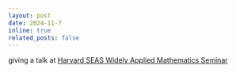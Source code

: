 ```yaml
---
layout: post
date: 2024-11-7 
inline: true
related_posts: false
---
```


giving a talk at  [Harvard SEAS Widely Applied Mathematics Seminar](https://events.seas.harvard.edu/event/advances-in-probabilistic-generative-modeling-for-scientific-machine-learning)
